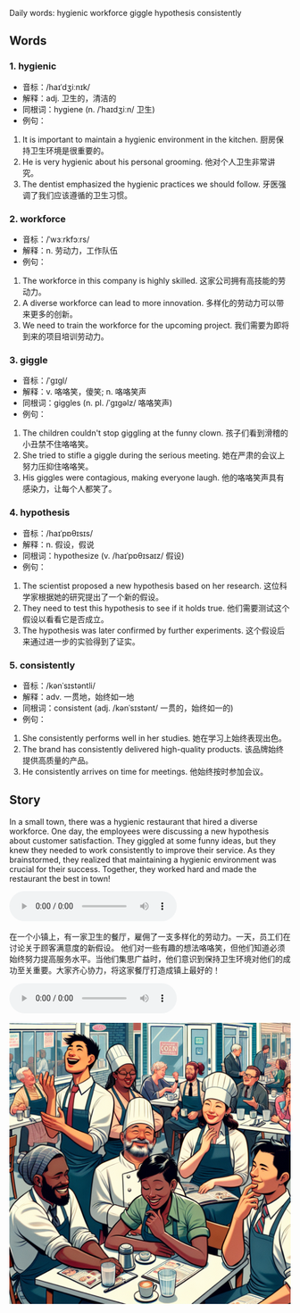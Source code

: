 Daily words: hygienic workforce giggle hypothesis consistently

## Words
### 1. hygienic
- 音标：/haɪˈdʒiːnɪk/ <span style="cursor: pointer;" onclick="document.getElementById('audio-player-1').play()"><i class="fas fa-volume-up"></i></span>
<audio id="audio-player-1" src="audios/words/hygienic.mp3" style="display:none;"></audio>
- 解释：adj. 卫生的，清洁的
- 同根词：hygiene (n. /ˈhaɪdʒiːn/ 卫生)
- 例句：
1. It is important to maintain a hygienic environment in the kitchen.
厨房保持卫生环境是很重要的。
2. He is very hygienic about his personal grooming.
他对个人卫生非常讲究。
3. The dentist emphasized the hygienic practices we should follow.
牙医强调了我们应该遵循的卫生习惯。

### 2. workforce
- 音标：/ˈwɜːrkfɔːrs/ <span style="cursor: pointer;" onclick="document.getElementById('audio-player-2').play()"><i class="fas fa-volume-up"></i></span>
<audio id="audio-player-2" src="audios/words/workforce.mp3" style="display:none;"></audio>
- 解释：n. 劳动力，工作队伍
- 例句：
1. The workforce in this company is highly skilled.
这家公司拥有高技能的劳动力。
2. A diverse workforce can lead to more innovation.
多样化的劳动力可以带来更多的创新。
3. We need to train the workforce for the upcoming project.
我们需要为即将到来的项目培训劳动力。

### 3. giggle
- 音标：/ˈɡɪɡl/ <span style="cursor: pointer;" onclick="document.getElementById('audio-player-3').play()"><i class="fas fa-volume-up"></i></span>
<audio id="audio-player-3" src="audios/words/giggle.mp3" style="display:none;"></audio>
- 解释：v. 咯咯笑，傻笑; n. 咯咯笑声
- 同根词：giggles (n. pl. /ˈɡɪɡəlz/ 咯咯笑声)
- 例句：
1. The children couldn't stop giggling at the funny clown.
孩子们看到滑稽的小丑禁不住咯咯笑。 
2. She tried to stifle a giggle during the serious meeting.
她在严肃的会议上努力压抑住咯咯笑。 
3. His giggles were contagious, making everyone laugh.
他的咯咯笑声具有感染力，让每个人都笑了。

### 4. hypothesis
- 音标：/haɪˈpɒθɪsɪs/ <span style="cursor: pointer;" onclick="document.getElementById('audio-player-4').play()"><i class="fas fa-volume-up"></i></span>
<audio id="audio-player-4" src="audios/words/hypothesis.mp3" style="display:none;"></audio>
- 解释：n. 假设，假说
- 同根词：hypothesize (v. /haɪˈpɒθɪsaɪz/ 假设)
- 例句：
1. The scientist proposed a new hypothesis based on her research.
这位科学家根据她的研究提出了一个新的假设。
2. They need to test this hypothesis to see if it holds true.
他们需要测试这个假设以看看它是否成立。
3. The hypothesis was later confirmed by further experiments.
这个假设后来通过进一步的实验得到了证实。

### 5. consistently
- 音标：/kənˈsɪstəntli/ <span style="cursor: pointer;" onclick="document.getElementById('audio-player-5').play()"><i class="fas fa-volume-up"></i></span>
<audio id="audio-player-5" src="audios/words/consistently.mp3" style="display:none;"></audio>
- 解释：adv. 一贯地，始终如一地
- 同根词：consistent (adj. /kənˈsɪstənt/ 一贯的，始终如一的)
- 例句：
1. She consistently performs well in her studies.
她在学习上始终表现出色。
2. The brand has consistently delivered high-quality products.
该品牌始终提供高质量的产品。
3. He consistently arrives on time for meetings.
他始终按时参加会议。

## Story
In a small town, there was a hygienic restaurant that hired a diverse workforce. One day, the employees were discussing a new hypothesis about customer satisfaction. They giggled at some funny ideas, but they knew they needed to work consistently to improve their service. As they brainstormed, they realized that maintaining a hygienic environment was crucial for their success. Together, they worked hard and made the restaurant the best in town!

<audio controls>
  <source src="https://files.dwong.top/2024-08-31-english.mp3" type="audio/mpeg">
  你的浏览器不支持音频元素。
</audio>
  

在一个小镇上，有一家卫生的餐厅，雇佣了一支多样化的劳动力。一天，员工们在讨论关于顾客满意度的新假设。 他们对一些有趣的想法咯咯笑，但他们知道必须始终努力提高服务水平。当他们集思广益时，他们意识到保持卫生环境对他们的成功至关重要。大家齐心协力，将这家餐厅打造成镇上最好的！

<audio controls>
  <source src="https://files.dwong.top/2024-08-31-chinese.mp3" type="audio/mpeg">
  你的浏览器不支持音频元素。
</audio>
  

![story](./images/2024-08-31.png)

